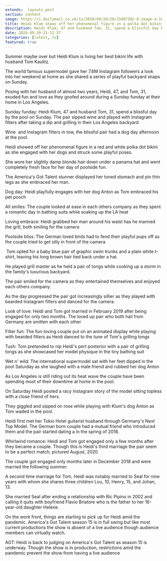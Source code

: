 ```yaml
---
extends: _layouts.post
section: content
image: https://i.dailymail.co.uk/1s/2020/09/20/20/33407302-0-image-a-100_1600630011375.jpg 
title: Heidi Klum shows off her phenomenal figure in a polka dot bikini during a Sunday funday 
description: Heidi Klum, 47 and husband Tom, 31, spend a blissful day by the pool on Sunday. The pair sipped wine and played with Instagram filters on social media before grilling poolside in LA 
date: 2020-09-20-21-11-57 
categories: [latest, tv] 
featured: true 
--- 
```

Summer maybe over but Heidi Klum is living her best bikini life with husband Tom Kaulitz.  

The world famous supermodel gave her 7.6M Instagram followers a look into her weekend at home as she shared a series of playful backyard snaps on Sunday.

Posing with her husband of almost two years, Heidi, 47, and Tom, 31, exuded fun and love as they goofed around during a Sunday funday at their home in Los Angeles. 

Sunday funday: Heidi Klum, 47 and husband Tom, 31, spend a blissful day by the pool on Sunday. The pair sipped wine and played with Instagram filters after taking a dip and grilling in their Los Angeles backyard

Wine  and Instagram filters in tow, the blissful pair had a dog day afternoon at the pool.

Heidi showed off her phenomenal figure in a red and white polka dot bikini as she engaged with her dogs and struck some playful poses.  

She wore her slightly damp blonde hair down under a panama hat and went completely fresh face for her day of poolside fun. 

The America's Got Talent stunner displayed her toned stomach and pin thin legs as she embraced her man.  

Dog day: Heidi playfully engages with her dog Anton as Tom embraced his pet pooch 

All smiles: The couple looked at ease in each others company as they spent a romantic day in bathing suits while soaking up the LA heat

Loving embrace: Heidi grabbed her man around his waist has he manned the grill, both smiling for the camera

Poolside bliss: The German loved birds had to fend their playful pups off as the couple tried to get silly in front of the camera

 Tom opted for a baby blue pair of graphic swim trunks and a plain white t-shirt, leaving his long brown hair tied back under a hat. 

He played grill master as he held a pair of tongs while cooking up a storm in the family's luxurious backyard.

The pair smiled for the camera as they entertained themselves and enjoyed each others company.    

As the day progressed the pair got increasingly sillier as they played with bearded Instagram filters and danced for the camera. 

Look of love: Heidi and Tom got married in February 2019 after being engaged for only two months. The loved up pair who both hail from Germany are smitten with each other 

Filter fun: The fun-loving couple put on an animated display while playing with bearded filters as Heidi danced to the tune of Tom's grilling tongs

Tush: Tom pretended to nip Heidi's pert posterior with a pair of grilling tongs as she showcased her model physique in the tiny bathing suit 

Wet n' wild: The international supermodel sat with her feet dipped in the pool Saturday as she laughed with a male friend and rubbed her dog Anton

As Los Angeles is still riding out its heat wave the couple have been spending most of their downtime at home in the pool.

On Saturday Heidi posted a racy Instagram story of the model sitting topless with a close friend of hers. 

They giggled and sipped on rose while playing with Klum's dog Anton as Tom waded in the pool. 

Heidi first met her Tokio Hotel guitarist husband through Germany's Next Top Model. The German born couple had a mutual friend who introduced them and the pair started dating a in the spring of 2018.

Whirlwind romance: Heidi and Tom got engaged only a few months after they became a couple. Though this is Heidi's third marriage the pair seem to be a perfect match; pictured August, 2020

The couple got engaged only months later in December 2018 and were married the following summer. 

A second time marriage for Tom, Heidi was notably married to Seal for nine years with whom she shares three children Lou, 10, Henry, 15, and Johan, 13.

She married Seal after ending a relationship with Ric Pipino in 2002 and calling it quits with boyfriend Flavio Briatore who is the father to her 16-year-old daughter Helene.  

On the work front, things are starting to pick up for Heidi amid the pandemic. America's Got Talent season 15 is in full swing but like most current productions the show is absent of a live audience though audience members can virtually watch. 

AGT: Heidi is back to judging on America's Got Talent as season 15 is underway. Though the show is in production, restrictions amid the pandemic prevent the show from having a live audience

